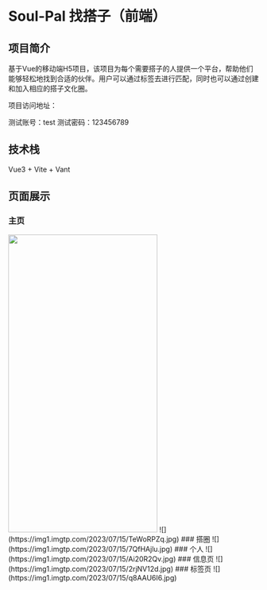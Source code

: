 # Soul-Pal 找搭子（前端）
## 项目简介
基于Vue的移动端H5项目，该项目为每个需要搭子的人提供一个平台，帮助他们能够轻松地找到合适的伙伴。用户可以通过标签去进行匹配，同时也可以通过创建和加入相应的搭子文化圈。

项目访问地址：

测试账号：test
测试密码：123456789
## 技术栈
Vue3 + Vite + Vant 
## 页面展示
### 主页
<img src="https://img1.imgtp.com/2023/07/15/q8AAU6I6.jpg" width="300" height="600">
![](https://img1.imgtp.com/2023/07/15/TeWoRPZq.jpg)
### 搭圈
![](https://img1.imgtp.com/2023/07/15/7QfHAjlu.jpg)
### 个人
![](https://img1.imgtp.com/2023/07/15/Ai20R2Qv.jpg)
### 信息页
![](https://img1.imgtp.com/2023/07/15/2rjNV12d.jpg)
### 标签页
![](https://img1.imgtp.com/2023/07/15/q8AAU6I6.jpg)

